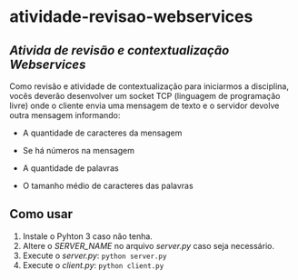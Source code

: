 # atividade-revisao-webservices
## _Ativida de revisão e contextualização Webservices_

Como revisão e atividade de contextualização para iniciarmos a disciplina, vocês deverão desenvolver um socket TCP (linguagem de programação livre) onde o cliente envia uma mensagem de texto e o servidor devolve outra mensagem informando:



- A quantidade de caracteres da mensagem

- Se há números na mensagem

- A quantidade de palavras

- O tamanho médio de caracteres das palavras

## Como usar

1.  Instale o Pyhton 3 caso não tenha.
2.  Altere o _SERVER_NAME_ no arquivo _server.py_ caso seja necessário.
3. Execute o _server.py_: ```python server.py```
4. Execute o _client.py_: ```python client.py```
